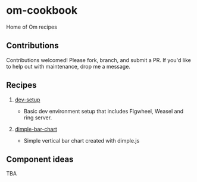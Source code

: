 om-cookbook
===========

Home of Om recipes

## Contributions

Contributions welcomed! Please fork, branch, and submit a PR. If you'd
like to help out with maintenance, drop me a message.

## Recipes

1. [dev-setup](https://github.com/om-cookbook/om-cookbook/tree/master/recipes/dev-setup)
   - Basic dev environment setup that includes Figwheel, Weasel and
   ring server.

2. [dimple-bar-chart](https://github.com/om-cookbook/om-cookbook/tree/master/recipes/dimple-bar-chart)
   - Simple vertical bar chart created with dimple.js

## Component ideas

TBA
